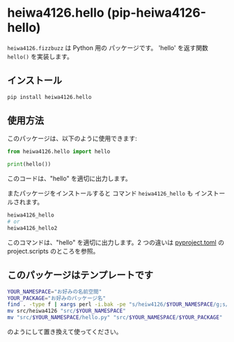 # heiwa4126.hello (pip-heiwa4126-hello)

`heiwa4126.fizzbuzz` は Python 用の パッケージです。
'hello' を返す関数 `hello()` を実装します。

## インストール

```sh
pip install heiwa4126.hello
```

## 使用方法

このパッケージは、以下のように使用できます:

```python
from heiwa4126.hello import hello

print(hello())
```

このコードは、"hello" を適切に出力します。

またパッケージをインストールすると コマンド `heiwa4126_hello` も
インストールされます。

```sh
heiwa4126_hello
# or
heiwa4126_hello2
```

このコマンドは、"hello" を適切に出力します。2 つの違いは
[pyproject.toml](pyproject.toml)
の project.scripts のところを参照。

## このパッケージはテンプレートです

```sh
YOUR_NAMESPACE="お好みの名前空間"
YOUR_PACKAGE="お好みのパッケージ名"
find . -type f | xargs perl -i.bak -pe "s/heiw4126/$YOUR_NAMESPACE/g;s/hello/$YOUR_PACKAGE/g;"
mv src/heiwa4126 "src/$YOUR_NAMESPACE"
mv "src/$YOUR_NAMESPACE/hello.py" "src/$YOUR_NAMESPACE/$YOUR_PACKAGE"
```

のようにして置き換えて使ってください。

